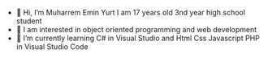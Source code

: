- 👋 Hi, I’m Muharrem Emin Yurt I am 17 years old 3nd year high school student
- 👀 I am interested in object oriented programming and web development
- 🌱 I’m currently learning C# in Visual Studio and Html Css Javascript PHP in Visual Studio Code

<!---
Kzuyaa/Kzuyaa is a ✨ special ✨ repository because its `README.md` (this file) appears on your GitHub profile.
You can click the Preview link to take a look at your changes.
--->
